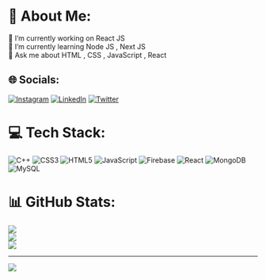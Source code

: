 # 💫 About Me:
🔭 I’m currently working on React JS<br>🌱 I’m currently learning Node JS , Next JS <br>💬 Ask me about HTML , CSS , JavaScript , React


## 🌐 Socials:
[![Instagram](https://img.shields.io/badge/Instagram-%23E4405F.svg?logo=Instagram&logoColor=white)](https://instagram.com/bharath_raj_73) [![LinkedIn](https://img.shields.io/badge/LinkedIn-%230077B5.svg?logo=linkedin&logoColor=white)](https://linkedin.com/in/BharathRaj) [![Twitter](https://img.shields.io/badge/Twitter-%231DA1F2.svg?logo=Twitter&logoColor=white)](https://twitter.com/BhrathRaj@7302) 

# 💻 Tech Stack:
![C++](https://img.shields.io/badge/c++-%2300599C.svg?style=for-the-badge&logo=c%2B%2B&logoColor=white) ![CSS3](https://img.shields.io/badge/css3-%231572B6.svg?style=for-the-badge&logo=css3&logoColor=white) ![HTML5](https://img.shields.io/badge/html5-%23E34F26.svg?style=for-the-badge&logo=html5&logoColor=white) ![JavaScript](https://img.shields.io/badge/javascript-%23323330.svg?style=for-the-badge&logo=javascript&logoColor=%23F7DF1E) ![Firebase](https://img.shields.io/badge/firebase-%23039BE5.svg?style=for-the-badge&logo=firebase) ![React](https://img.shields.io/badge/react-%2320232a.svg?style=for-the-badge&logo=react&logoColor=%2361DAFB) ![MongoDB](https://img.shields.io/badge/MongoDB-%234ea94b.svg?style=for-the-badge&logo=mongodb&logoColor=white) ![MySQL](https://img.shields.io/badge/mysql-%2300f.svg?style=for-the-badge&logo=mysql&logoColor=white)
# 📊 GitHub Stats:
![](https://github-readme-stats.vercel.app/api?username=BharathRaj73&theme=city_light&hide_border=false&include_all_commits=true&count_private=true)<br/>
![](https://github-readme-streak-stats.herokuapp.com/?user=BharathRaj73&theme=city_light&hide_border=false)<br/>
![](https://github-readme-stats.vercel.app/api/top-langs/?username=BharathRaj73&theme=city_light&hide_border=false&include_all_commits=true&count_private=true&layout=compact)

---
[![](https://visitcount.itsvg.in/api?id=BharathRaj73&icon=0&color=0)](https://visitcount.itsvg.in)

